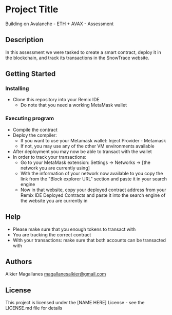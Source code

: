 # Project Title

Building on Avalanche - ETH + AVAX - Assessment

## Description

In this assessment we were tasked to create a smart contract, deploy it in the blockchain, and 
track its transactions in the SnowTrace website.

## Getting Started

### Installing

* Clone this repository into your Remix IDE
  * Do note that you need a working MetaMask wallet

### Executing program

* Compile the contract
* Deploy the compiler:
  *  If you want to use your Metamask wallet: Inject Provider - Metamask
  *  If not, you may use any of the other VM environments available
* After deployment you may now be able to transact with the wallet
* In order to track your transactions:
  *  Go to your MetaMask extension: Settings -> Networks -> [the network you are currently using]
  *  With the information of your network now available to you copy the link from the "Block explorer URL"
        section and paste it in your search engine
  *  Now in that website, copy your deployed contract address from your Remix IDE Deployed Contracts
        and paste it into the search engine of the website you are currently in

## Help

* Please make sure that you enough tokens to transact with
* You are tracking the correct contract
* With your transactions: make sure that both accounts can be transacted with

## Authors

Alkier Magallanes 
magallanesalkier@gmail.com


## License

This project is licensed under the [NAME HERE] License - see the LICENSE.md file for details

